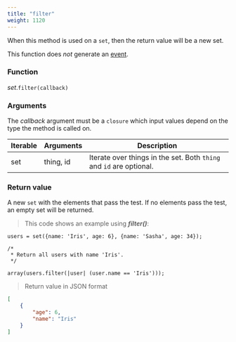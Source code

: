 ```yaml
---
title: "filter"
weight: 1120
---
```


When this method is used on a `set`, then the return value will be a new set.

This function does *not* generate an [event](../../../events).

### Function

*set*.`filter(callback)`

### Arguments

The *callback* argument must be a `closure` which input values depend on the type the method is called on.

Iterable | Arguments   | Description
-------- | ----------- | -----------
set      | thing, id   | Iterate over things in the set. Both `thing` and `id` are optional.

### Return value

A new `set` with the elements that pass the test.
If no elements pass the test, an empty set will be returned.

> This code shows an example using ***filter()***:

```thingsdb,json_response
users = set({name: 'Iris', age: 6}, {name: 'Sasha', age: 34});

/*
 * Return all users with name 'Iris'.
 */

array(users.filter(|user| (user.name == 'Iris')));
```

> Return value in JSON format

```json
[
    {
        "age": 6,
        "name": "Iris"
    }
]
```
